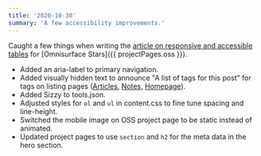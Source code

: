 ```yaml
---
title: '2020-10-30'
summary: 'A few accessibility improvements.'
---
```

Caught a few things when writing the [article on responsive and accessible tables](/articles/responsive-and-accessible-data-tables/) for [Omnisurface Stars]({{ projectPages.oss }}).

* Added an aria-label to primary navigation.
* Added visually hidden text to announce "A list of tags for this post" for tags on listing pages ([Articles](/articles/), [Notes](/notes/), [Homepage](/)).
* Added Sizzy to tools.json.
* Adjusted styles for <code>ol</code> and <code>ul</code> in content.css to fine tune spacing and line-height.
* Switched the mobile image on OSS project page to be static instead of animated.
* Updated project pages to use <code>section</code> and <code>h2</code> for the meta data in the hero section.
